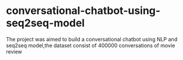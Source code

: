 # conversational-chatbot-using-seq2seq-model
The project was aimed to build a conversational chatbot using NLP and seq2seq model,the dataset consist of 400000 conversations of movie review
